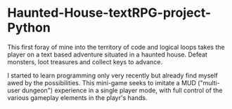 # Haunted-House-textRPG-project-Python

This first foray of mine into the territory of code and logical loops
takes the player on a text based adventure situated in a haunted house.
Defeat monsters, loot treasures and collect keys to advance. 

I started to learn programming only very recently but already find myself 
awed by the possibilities. This mini-game seeks to imitate a MUD ("multi-user dungeon")
experience in a single player mode, with full control of the various gameplay elements
in the playr's hands. 


